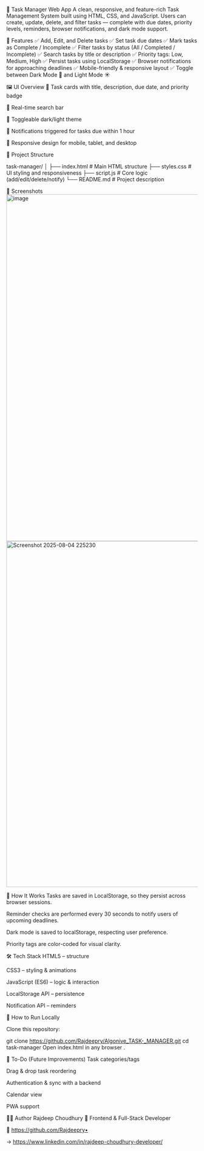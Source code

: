 📝 Task Manager Web App
A clean, responsive, and feature-rich Task Management System built using HTML, CSS, and JavaScript. Users can create, update, delete, and filter tasks — complete with due dates, priority levels, reminders, browser notifications, and dark mode support.

🚀 Features
✅ Add, Edit, and Delete tasks
✅ Set task due dates
✅ Mark tasks as Complete / Incomplete
✅ Filter tasks by status (All / Completed / Incomplete)
✅ Search tasks by title or description
✅ Priority tags: Low, Medium, High
✅ Persist tasks using LocalStorage
✅ Browser notifications for approaching deadlines
✅ Mobile-friendly & responsive layout
✅ Toggle between Dark Mode 🌙 and Light Mode ☀️

🖼️ UI Overview
📆 Task cards with title, description, due date, and priority badge

🔎 Real-time search bar

🎨 Toggleable dark/light theme

🔔 Notifications triggered for tasks due within 1 hour

📱 Responsive design for mobile, tablet, and desktop

📁 Project Structure


task-manager/
│
├── index.html         # Main HTML structure
├── styles.css         # UI styling and responsiveness
├── script.js          # Core logic (add/edit/delete/notify)
└── README.md          # Project description

📸 Screenshots
<img width="940" height="912" alt="image" src="https://github.com/user-attachments/assets/6652d81f-6ef8-4b77-9fa0-da95bbf9abd2" />
<img width="935" height="910" alt="Screenshot 2025-08-04 225230" src="https://github.com/user-attachments/assets/449c4ccf-64e8-4c55-8068-7422a96a9d7f" />



🧠 How It Works
Tasks are saved in LocalStorage, so they persist across browser sessions.

Reminder checks are performed every 30 seconds to notify users of upcoming deadlines.

Dark mode is saved to localStorage, respecting user preference.

Priority tags are color-coded for visual clarity.

🛠️ Tech Stack
HTML5 – structure

CSS3 – styling & animations

JavaScript (ES6) – logic & interaction

LocalStorage API – persistence

Notification API – reminders

🧪 How to Run Locally

Clone this repository:


git clone https://github.com/Rajdeepry/Algonive_TASK-_MANAGER.git
cd task-manager
Open index.html in any browser .

📌 To-Do (Future Improvements)
Task categories/tags

Drag & drop task reordering

Authentication & sync with a backend

Calendar view

PWA support

🧑‍💻 Author
Rajdeep Choudhury
💼 Frontend & Full-Stack Developer

🔗 https://github.com/Rajdeepry•


-> https://www.linkedin.com/in/rajdeep-choudhury-developer/

